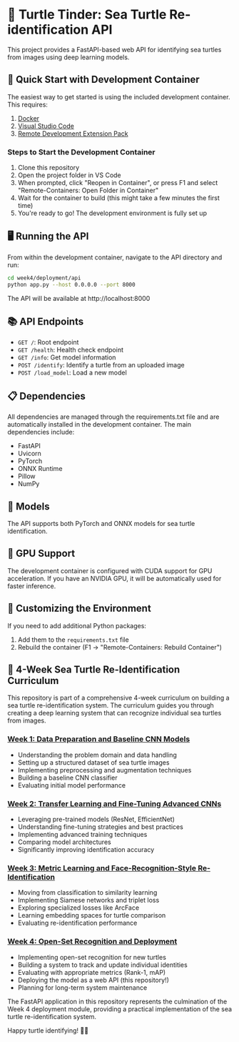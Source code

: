 # 🐢 Turtle Tinder: Sea Turtle Re-identification API

This project provides a FastAPI-based web API for identifying sea turtles from images using deep learning models.

## 🚀 Quick Start with Development Container

The easiest way to get started is using the included development container. This requires:

1. [Docker](https://www.docker.com/products/docker-desktop/)
2. [Visual Studio Code](https://code.visualstudio.com/)
3. [Remote Development Extension Pack](https://marketplace.visualstudio.com/items?itemName=ms-vscode-remote.vscode-remote-extensionpack)

### Steps to Start the Development Container

1. Clone this repository
2. Open the project folder in VS Code
3. When prompted, click "Reopen in Container", or press F1 and select "Remote-Containers: Open Folder in Container"
4. Wait for the container to build (this might take a few minutes the first time)
5. You're ready to go! The development environment is fully set up

## 🖥️ Running the API

From within the development container, navigate to the API directory and run:

```bash
cd week4/deployment/api
python app.py --host 0.0.0.0 --port 8000
```

The API will be available at http://localhost:8000

## 📚 API Endpoints

- `GET /`: Root endpoint
- `GET /health`: Health check endpoint
- `GET /info`: Get model information
- `POST /identify`: Identify a turtle from an uploaded image
- `POST /load_model`: Load a new model

## 📋 Dependencies

All dependencies are managed through the requirements.txt file and are automatically installed in the development container. The main dependencies include:

- FastAPI
- Uvicorn
- PyTorch
- ONNX Runtime
- Pillow
- NumPy

## 🧠 Models

The API supports both PyTorch and ONNX models for sea turtle identification.

## 🤖 GPU Support

The development container is configured with CUDA support for GPU acceleration. If you have an NVIDIA GPU, it will be automatically used for faster inference.

## 🔧 Customizing the Environment

If you need to add additional Python packages:

1. Add them to the `requirements.txt` file
2. Rebuild the container (F1 -> "Remote-Containers: Rebuild Container")

## 📘 4-Week Sea Turtle Re-Identification Curriculum

This repository is part of a comprehensive 4-week curriculum on building a sea turtle re-identification system. The curriculum guides you through creating a deep learning system that can recognize individual sea turtles from images.

### [Week 1: Data Preparation and Baseline CNN Models](week1/README.md)

- Understanding the problem domain and data handling
- Setting up a structured dataset of sea turtle images
- Implementing preprocessing and augmentation techniques
- Building a baseline CNN classifier
- Evaluating initial model performance

### [Week 2: Transfer Learning and Fine-Tuning Advanced CNNs](week2/README.md)

- Leveraging pre-trained models (ResNet, EfficientNet)
- Understanding fine-tuning strategies and best practices
- Implementing advanced training techniques
- Comparing model architectures
- Significantly improving identification accuracy

### [Week 3: Metric Learning and Face-Recognition-Style Re-Identification](week3/README.md)

- Moving from classification to similarity learning
- Implementing Siamese networks and triplet loss
- Exploring specialized losses like ArcFace
- Learning embedding spaces for turtle comparison
- Evaluating re-identification performance

### [Week 4: Open-Set Recognition and Deployment](week4/README.md)

- Implementing open-set recognition for new turtles
- Building a system to track and update individual identities
- Evaluating with appropriate metrics (Rank-1, mAP)
- Deploying the model as a web API (this repository!)
- Planning for long-term system maintenance

The FastAPI application in this repository represents the culmination of the Week 4 deployment module, providing a practical implementation of the sea turtle re-identification system.

Happy turtle identifying! 🐢✨
